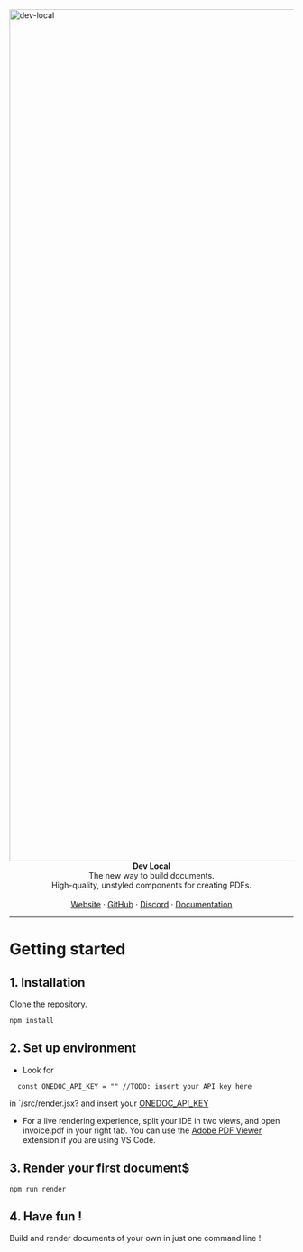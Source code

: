 <img width="1511" alt="dev-local" src="https://github.com/OnedocLabs/dev-local/assets/62055769/23da6d24-2f63-45c6-b948-33e6f17f1f0c">

<div align="center"><strong>Dev Local</strong></div>
<div align="center">The new way to build documents.<br />High-quality, unstyled components for creating PDFs.</div>
<br />
<div align="center">
<a href="https://www.onedoclabs.com/">Website</a> 
<span> · </span>
<a href="https://github.com/OnedocLabs/react-print">GitHub</a> 
<span> · </span>
<a href="https://discord.com/invite/uRJE6e2rgr">Discord</a>
<span> · </span>
<a href="https://docs.onedoclabs.com">Documentation</a>
</div>

---
# Getting started 

## 1. Installation

Clone the repository.

```
npm install
```


## 2. Set up environment

- Look for 
```
  const ONEDOC_API_KEY = "" //TODO: insert your API key here
```
in `/src/render.jsx? and insert your [ONEDOC_API_KEY](https://app.onedoclabs.com)

- For a live rendering experience, split your IDE in two views, and open invoice.pdf in your right tab. You can use the [Adobe PDF Viewer](https://marketplace.visualstudio.com/items?itemName=mathematic.vscode-pdf) extension if you are using VS Code.

## 3. Render your first document$

```
npm run render
```

## 4. Have fun ! 

Build and render documents of your own in just one command line ! 


